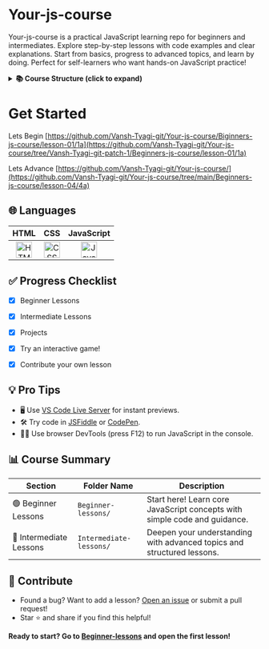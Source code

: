 # Your-js-course
Your-js-course is a practical JavaScript learning repo for beginners and intermediates. Explore step-by-step lessons with code examples and clear explanations. Start from basics, progress to advanced topics, and learn by doing. Perfect for self-learners who want hands-on JavaScript practice!
<details> <summary><strong>📚 Course Structure (click to expand)</strong></summary>
Beginner-lessons/: Start here! Each lesson introduces a new concept with code and explanations.

Intermediate-lessons/: Dive deeper into more advanced topics.  


Practice & Projects: Apply your knowledge with mini-projects like calculators, games, and quizzes.  



</details>

# Get Started
Lets Begin [https://github.com/Vansh-Tyagi-git/Your-js-course/Biginners-js-course/lesson-01/1a](https://github.com/Vansh-Tyagi-git/Your-js-course/tree/Vansh-Tyagi-git-patch-1/Beginners-js-course/lesson-01/1a)  

Lets Advance [https://github.com/Vansh-Tyagi-git/Your-js-course/](https://github.com/Vansh-Tyagi-git/Your-js-course/tree/main/Beginners-js-course/lesson-04/4a)  


## 🌐 Languages

| HTML | CSS | JavaScript |
| :--: | :--: | :--: |
| <img src="https://cdn.jsdelivr.net/gh/devicons/devicon/icons/html5/html5-original.svg" width="32" title="HTML5"/> | <img src="https://cdn.jsdelivr.net/gh/devicons/devicon/icons/css3/css3-original.svg" width="32" title="CSS3"/> | <img src="https://cdn.jsdelivr.net/gh/devicons/devicon/icons/javascript/javascript-original.svg" width="32" title="JavaScript"/> |

[logo]: https://github.com/adam-p/markdown-here/raw/master/src/common/images/icon48.png "Logo Title Text 2"


</details>



## ✅ Progress Checklist

- [x] Beginner Lessons
- [x] Intermediate Lessons
- [x] Projects
- [x] Try an interactive game!
- [x] Contribute your own lesson




## 💡 Pro Tips

- 🖥️ Use [VS Code Live Server](https://marketplace.visualstudio.com/items?itemName=ritwickdey.LiveServer) for instant previews.
- 🛠️ Try code in [JSFiddle](https://jsfiddle.net/) or [CodePen](https://codepen.io/).
- 🕵️‍♂️ Use browser DevTools (press F12) to run JavaScript in the console.



## 📊 Course Summary

| Section              | Folder Name           | Description                                                                 |
|----------------------|-----------------------|-----------------------------------------------------------------------------|
| 🟢 Beginner Lessons   | `Beginner-lessons/`   | Start here! Learn core JavaScript concepts with simple code and guidance.  |
| 🔵 Intermediate Lessons | `Intermediate-lessons/` | Deepen your understanding with advanced topics and structured lessons.      |


## 🤝 Contribute

- Found a bug? Want to add a lesson? [Open an issue](https://github.com/Vansh-Tyagi-git/Your-js-course/issues) or submit a pull request!
- Star ⭐ and share if you find this helpful!



**Ready to start? Go to [Beginner-lessons](https://github.com/Vansh-Tyagi-git/Your-js-course/tree/main/Biginners-js-course/lesson-01/1a) and open the first lesson!**



